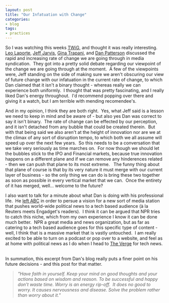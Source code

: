 ```yaml
---
layout: post
title: "Our Infatuation with Change"
categories:
- blog
tags:
- practices
---
```


So I was watching this weeks [TWiG](http://twit.tv/show/this-week-in-google/122), and thought it was really interesting. [Leo Laporte](http://leoville.com/), [Jeff Jarvis](http://www.buzzmachine.com/), [Gina Trapani](http://ginatrapani.org/), and [Dan Patterson](http://danpatterson.com/)&nbsp;discussed the rapid and increasing rate of change we are going through in media syndication. &nbsp;They got into a pretty solid debate regarding our viewpoint of the change we are going through at the moment. &nbsp;A few of the viewpoints were, Jeff standing on the side of making sure we aren't obscuring our view of future change with our infatuation in the current rate of change, to which Dan claimed that it isn't a binary thought - whereas really we can experience both uniformly. &nbsp;I thought that was pretty fascinating, and I really liked Dan's energy throughout. &nbsp;I'd recommend popping over there and giving it a watch, but I am terrible with mending recomendee's. &nbsp;

And in my opinion, I think they are both right. &nbsp;Yes, what Jeff said is a lesson we need to keep in mind and be aware of - but also yes Dan was correct to say it isn't binary. &nbsp;The rate of change can be effected by our perception, and it isn't detached from any bubble that could be created therein. &nbsp;But with that being said we also aren't at the height of innovation nor are we at the climax of any sort of disruption tempo, to which both we all assume will speed up over the next few years. &nbsp;So this needs to be a conversation that we take very seriously as time marches on. &nbsp;For now though we should let the bubbles stick to the IPO and Financial markets, because true innovation happens on a different plane and if we can remove any&nbsp;hinderences&nbsp;related - then we can push that plane to its most extreme. &nbsp; The funny thing about that plane of course is that by its very nature it must merge with our current layer of business - so the only thing we can do is bring these two together as soon as possible in every vertical market that we can. &nbsp;Once the entirety of it has merged, well... welcome to the future? &nbsp;

I also want to talk for a minute about what Dan is doing with his professional life. &nbsp;He [left ABC](http://danpatterson.com/hello-world-i-have-resigned-from-abc-news/) in order to persue a vision for a new sort of media station that pushes world-wide political news to a tech based audience (à la Reuters meets Engadget's readers). &nbsp;I think it can be argued that NPR tries to catch this niche, which from my own experience I know it can be done much better. &nbsp;NPR a great media and news organization, but as far as catering to a tech based audience goes for this specific type of content - well, I think that is a massive market that is vastly untouched. &nbsp;I am really excited to be able to turn on a podcast or pop over to a website, and feel as at home with political news as I do when I head to [The Verge](http://theverge.com) for tech news. &nbsp;

In summation, this excerpt from Dan's blog really puts a finer point on his future decisions - and this post for that matter. &nbsp;

> _"Have faith in yourself. Keep your mind on good thoughts and your actions based on wisdom and reason. To be successful and happy don’t waste time. Worry is an energy rip-off. &nbsp;It does no good to worry. It causes nervousness and disease. Solve the problem rather than worry about it."_